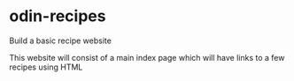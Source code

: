 # odin-recipes

Build a basic recipe website

This website will consist of a main index page which will have links to a few recipes using HTML